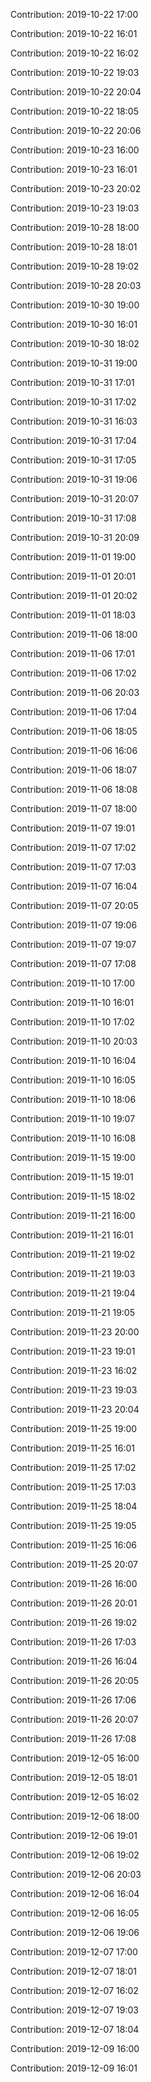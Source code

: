 Contribution: 2019-10-22 17:00

Contribution: 2019-10-22 16:01

Contribution: 2019-10-22 16:02

Contribution: 2019-10-22 19:03

Contribution: 2019-10-22 20:04

Contribution: 2019-10-22 18:05

Contribution: 2019-10-22 20:06

Contribution: 2019-10-23 16:00

Contribution: 2019-10-23 16:01

Contribution: 2019-10-23 20:02

Contribution: 2019-10-23 19:03

Contribution: 2019-10-28 18:00

Contribution: 2019-10-28 18:01

Contribution: 2019-10-28 19:02

Contribution: 2019-10-28 20:03

Contribution: 2019-10-30 19:00

Contribution: 2019-10-30 16:01

Contribution: 2019-10-30 18:02

Contribution: 2019-10-31 19:00

Contribution: 2019-10-31 17:01

Contribution: 2019-10-31 17:02

Contribution: 2019-10-31 16:03

Contribution: 2019-10-31 17:04

Contribution: 2019-10-31 17:05

Contribution: 2019-10-31 19:06

Contribution: 2019-10-31 20:07

Contribution: 2019-10-31 17:08

Contribution: 2019-10-31 20:09

Contribution: 2019-11-01 19:00

Contribution: 2019-11-01 20:01

Contribution: 2019-11-01 20:02

Contribution: 2019-11-01 18:03

Contribution: 2019-11-06 18:00

Contribution: 2019-11-06 17:01

Contribution: 2019-11-06 17:02

Contribution: 2019-11-06 20:03

Contribution: 2019-11-06 17:04

Contribution: 2019-11-06 18:05

Contribution: 2019-11-06 16:06

Contribution: 2019-11-06 18:07

Contribution: 2019-11-06 18:08

Contribution: 2019-11-07 18:00

Contribution: 2019-11-07 19:01

Contribution: 2019-11-07 17:02

Contribution: 2019-11-07 17:03

Contribution: 2019-11-07 16:04

Contribution: 2019-11-07 20:05

Contribution: 2019-11-07 19:06

Contribution: 2019-11-07 19:07

Contribution: 2019-11-07 17:08

Contribution: 2019-11-10 17:00

Contribution: 2019-11-10 16:01

Contribution: 2019-11-10 17:02

Contribution: 2019-11-10 20:03

Contribution: 2019-11-10 16:04

Contribution: 2019-11-10 16:05

Contribution: 2019-11-10 18:06

Contribution: 2019-11-10 19:07

Contribution: 2019-11-10 16:08

Contribution: 2019-11-15 19:00

Contribution: 2019-11-15 19:01

Contribution: 2019-11-15 18:02

Contribution: 2019-11-21 16:00

Contribution: 2019-11-21 16:01

Contribution: 2019-11-21 19:02

Contribution: 2019-11-21 19:03

Contribution: 2019-11-21 19:04

Contribution: 2019-11-21 19:05

Contribution: 2019-11-23 20:00

Contribution: 2019-11-23 19:01

Contribution: 2019-11-23 16:02

Contribution: 2019-11-23 19:03

Contribution: 2019-11-23 20:04

Contribution: 2019-11-25 19:00

Contribution: 2019-11-25 16:01

Contribution: 2019-11-25 17:02

Contribution: 2019-11-25 17:03

Contribution: 2019-11-25 18:04

Contribution: 2019-11-25 19:05

Contribution: 2019-11-25 16:06

Contribution: 2019-11-25 20:07

Contribution: 2019-11-26 16:00

Contribution: 2019-11-26 20:01

Contribution: 2019-11-26 19:02

Contribution: 2019-11-26 17:03

Contribution: 2019-11-26 16:04

Contribution: 2019-11-26 20:05

Contribution: 2019-11-26 17:06

Contribution: 2019-11-26 20:07

Contribution: 2019-11-26 17:08

Contribution: 2019-12-05 16:00

Contribution: 2019-12-05 18:01

Contribution: 2019-12-05 16:02

Contribution: 2019-12-06 18:00

Contribution: 2019-12-06 19:01

Contribution: 2019-12-06 19:02

Contribution: 2019-12-06 20:03

Contribution: 2019-12-06 16:04

Contribution: 2019-12-06 16:05

Contribution: 2019-12-06 19:06

Contribution: 2019-12-07 17:00

Contribution: 2019-12-07 18:01

Contribution: 2019-12-07 16:02

Contribution: 2019-12-07 19:03

Contribution: 2019-12-07 18:04

Contribution: 2019-12-09 16:00

Contribution: 2019-12-09 16:01

